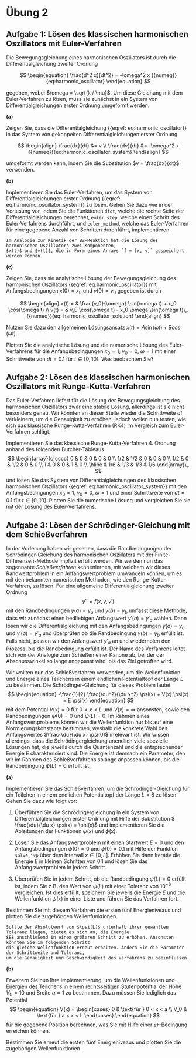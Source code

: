 # Übung 2


## Aufgabe 1: Lösen des klassischen harmonischen Oszillators mit Euler-Verfahren

<!--- ANCHOR: aufgabe_1 --->
Die Bewegungsgleichung eines harmonischen Oszillators ist durch die Differentialgleichung 
zweiter Ordnung

$$
\begin{equation}
    \frac{d^2 x}{dt^2} = -\omega^2 x
    {{numeq}}{eq:harmonic_oscillator}
\end{equation}
$$

gegeben, wobei $\omega = \sqrt{k / \mu}$. Um diese Gleichung mit dem Euler-Verfahren zu lösen, 
muss sie zunächst in ein System von Differentialgleichungen erster Ordnung umgeformt werden.

**(a)** 

Zeigen Sie, dass die Differentialgleichung {{eqref: eq:harmonic_oscillator}} in das System von 
gekoppelten Differentialgleichungen erster Ordnung

$$
\begin{align}
    \frac{dx}{dt} &= v \\
    \frac{dv}{dt} &= -\omega^2 x
    {{numeq}}{eq:harmonic_oscillator_system}
\end{align}
$$

umgeformt werden kann, indem Sie die Substitution $v = \frac{dx}{dt}$ verwenden.

**(b)**

Implementieren Sie das Euler-Verfahren, um das System von Differentialgleichungen erster Ordnung
{{eqref: eq:harmonic_oscillator_system}} zu lösen. Gehen Sie dazu wie in der Vorlesung vor,
indem Sie die Funktionen `dfdt`, welche die rechte Seite der Differentialgleichungen berechnet,
`euler_step`, welche einen Schritt des Euler-Verfahrens durchführt, und `euler_method`, welche das
Euler-Verfahren für eine gegebene Anzahl von Schritten durchführt, implementieren.

```admonish tip title="Tipp"
Im Analogie zur Kinetik der BZ-Reaktion hat die Lösung des harmonischen Oszillators zwei Komponenten, 
$x(t)$ und $v(t)$, die in Form eines Arrays `f = [x, v]` gespeichert werden können.
```

<!-- 
Lösung:
```python
{{include ../codes/02-differential_equations/exercise_02.py:exercise_01_b}}
```
-->

**(c)**

Zeigen Sie, dass sie analytische Lösung der Bewegungsgleichung des harmonischen Oszillators
{{eqref: eq:harmonic_oscillator}} mit Anfangsbedingungen $x(0) = x_0$ und $v(0) = v_0$
gegeben ist durch

$$
\begin{align}
    x(t) = & \frac{v_0}{\omega} \sin(\omega t) + x_0 \cos(\omega t) \\
    v(t) = & v_0 \cos(\omega t) - x_0 \omega \sin(\omega t)\,.
    {{numeq}}{eq: harmonic_oscillator_solution}
\end{align}
$$

Nutzen Sie dazu den allgemeinen Lösungsansatz $x(t) = A \sin(\omega t) + B \cos(\omega t)$. 

Plotten Sie die analytische Lösung und die numerische Lösung des Euler-Verfahrens für
die Anfangsbedingungen $x_0 = 1$, $v_0 = 0$, $\omega = 1$ mit einer Schrittweite von $dt = 0.1$
für $t \in [0, 10]$. Was beobachten Sie?

<!-- 
Lösung:
```python
{{include ../codes/02-differential_equations/exercise_02.py:exercise_01_c}}
```
-->

<!--- ANCHOR_END: aufgabe_1 --->

## Aufgabe 2: Lösen des klassischen harmonischen Oszillators mit Runge-Kutta-Verfahren

<!--- ANCHOR: aufgabe_2 --->
Das Euler-Verfahren liefert für die Lösung der Bewegungsgleichung des harmonischen Oszillators
zwar eine stabile Lösung, allerdings ist sie nicht besonders genau. Wir könnten an dieser Stelle wieder
die Schrittweite $dt$ verkleinern, um die Genauigkeit zu erhöhen, jedoch wollen nun testen, wie sich das 
klassische Runge-Kutta-Verfahren (RK4) im Vergleich zum Euler-Verfahren schlägt.

Implementieren Sie das klassische Runge-Kutta-Verfahren 4. Ordnung anhand des folgenden 
Butcher-Tableaus
$$
  \begin{array}{c|cccc}
    0 & 0 & 0 & 0 & 0 \\
    1/2 & 1/2 & 0 & 0 & 0 \\
    1/2 & 0 & 1/2 & 0 & 0 \\
    1 & 0 & 0 & 1 & 0 \\ \hline
      & 1/6 & 1/3 & 1/3 & 1/6
  \end{array}\,.
$$
und lösen Sie das System von Differentialgleichungen des klassischen harmonischen Oszillators 
{{eqref: eq:harmonic_oscillator_system}} mit den Anfangsbedingungen $x_0 = 1$, $v_0 = 0$, 
$\omega = 1$ und einer Schrittweite von $dt = 0.1$ für $t \in [0, 10]$. Plotten Sie die numerische
Lösung und vergleichen Sie sie mit der Lösung des Euler-Verfahrens.

<!--- ANCHOR_END: aufgabe_2 --->

## Aufgabe 3: Lösen der Schrödinger-Gleichung mit dem Schießverfahren

<!--- ANCHOR: aufgabe_3 --->
In der Vorlesung haben wir gesehen, dass die Randbedingungen der Schrödinger-Gleichung des
harmonischen Oszillators mit der Finite-Differenzen-Methode implizit erfüllt werden. 
Wir werden nun das sogennante *Schießverfahren* kennenlernen, mit welchem wir dieses Randwertproblem 
in ein Anfangswertproblem umwandeln können, um es mit den bekannten numerischen Methoden, wie den
Runge-Kutta-Verfahren, zu lösen. Für eine allgemeine Differentialgleichung zweiter Ordnung
$$
\begin{equation}
    y'' = f(x, y, y')
\end{equation}
$$
mit den Randbedingungen $y(a) = y_a$ und $y(b) = y_b$ umfasst diese Methode, dass wir zunächst einen
bedliebigen Anfangswert $y'(a) = y'_a$ wählen. Dann lösen wir die  Differentialgleichung mit den 
Anfangsbedingungen $y(a) = y_a$ und $y'(a) = y'_a$ und überprüfen ob die Randbedingung $y(b) = y_b$ 
erfüllt ist. Falls nicht, passen wir den Anfangswert $y'_a$ an und wiederholen den Prozess, bis die
Randbedingung erfüllt ist. Der Name des Verfahrens leitet sich von der Analogie zum Schießen einer 
Kanone ab, bei der der Abschusswinkel so lange angepasst wird, bis das Ziel getroffen wird.

Wir wollten nun das Schießverfahren verwenden, um die Wellenfunktion und Energie eines Teilchens in
einem endlichen Potentialtopf der Länge $L$ zu bestimmen. Die Schrödinger-Gleichung für dieses Problem
lautet
$$
\begin{equation}
    -\frac{1}{2} \frac{\du^2}{\du x^2} \psi(x) + V(x) \psi(x) = E \psi(x)
\end{equation}
$$
mit dem Potential $V(x) = 0$ für $0 < x < L$ und $V(x) = \infty$ ansonsten, sowie den Randbedingungen
$\psi(0) = 0$ und $\psi(L) = 0$. Im Rahmen eines Anfangswertproblems können wir die Wellenfunktion 
nur bis auf eine Normierungskonstante bestimmen, weshalb die konkrete Wahl des Anfangswertes 
$\frac{\du}{\du x} \psi(0)$ irrelevant ist. Wir wissen allerdings, dass die Schrödingergleichung unendlich 
viele spezielle Lösungen hat, die jeweils durch die Quantenzahl und die entsprechender Energie 
$E$ charakterisiert sind. Die Energie ist demnach ein Parameter, den wir im Rahmen des Schießverfahrens 
solange anpassen können, bis die Randbedingung $\psi(L) = 0$ erfüllt ist.

**(a)**

Implementieren Sie das Schießverfahren, um die Schrödinger-Gleichung für ein Teilchen in einem
endlichen Potentialtopf der Länge $L=8$ zu lösen. Gehen Sie dazu wie folgt vor:

1. Überführen Sie die Schrödingergleichung in ein System von Differentialgleichungen erster Ordnung
   mit Hilfe der Substitution $ \frac{\du}{\du x} \psi(x) = \phi(x)$ und implementieren Sie die 
   Ableitungen der Funktionen $\psi(x)$ und $\phi(x)$.

2. Lösen Sie das Anfangswertproblem mit einen Startwert $E = 0$ und den Anfangsbedingungen 
   $\psi(0) = 0$ und $\phi(0) = 0.1$ mit Hilfe der Funktion `solve_ivp` über dem Intervall 
   $x \in [0, L]$. Erhöhen Sie dann iterativ die Energie $E$ in kleinen
   Schritten von $0.1$ und lösen Sie das Anfangswertproblem in jedem Schritt.

3. Überprüfen Sie in jedem Schritt, ob die Randbedingung $\psi(L) = 0$ erfüllt ist, indem 
   Sie z.B. den Wert von $\psi(L)$ mit einer Toleranz von $10^{-6}$ vergleichen. Ist dies erfüllt, 
   speichern Sie jeweils die Energie $E$ und die Wellenfunktion $\psi(x)$ in einer Liste und führen 
   Sie das Verfahren fort.

Bestimmen Sie mit diesem Verfahren die ersten fünf Energieniveaus und plotten Sie die zugehörigen Wellenfunktionen.

```admonish tip title="Tipp"
Sollte der Absolutwert von $\psi(L)$ unterhalb ihrer gewählten Toleranz liegen, bietet es sich an, die Energie 
$E$ anschließend in einem größeren Schritt zu erhöhen. Ansonsten könnten Sie im folgenden Schritt
die gleiche Wellenfunktion erneut erhalten. Ändern Sie die Parameter der Schrittweite und Toleranz,
um die Genauigkeit und Geschwindigkeit des Verfahrens zu beeinflussen.
```

**(b)**

Erweitern Sie nun Ihre Implementierung, um die Wellenfunktionen und Energien des Teilchens in einem
rechtsseitigen Stufenpotential der Höhe $V_0 = 10$ und Breite $a = 1$ zu bestimmen. Dazu müssen Sie 
lediglich das Potential
$$
\begin{equation}
    V(x) = \begin{cases}
        0 & \text{für } 0 < x < a \\
        V_0 & \text{für } a < x < L
    \end{cases}
\end{equation}
$$
für die gegebene Position berechnen, was Sie mit Hilfe einer `if`-Bedingung erreichen können.

Bestimmen Sie erneut die ersten fünf Energieniveaus und plotten Sie die zugehörigen Wellenfunktionen.
<!--- ANCHOR_END: aufgabe_3 --->

